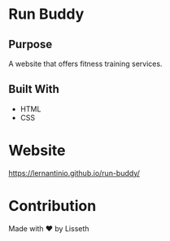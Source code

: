 # Run Buddy

## Purpose
A website that offers fitness training services.

## Built With 
* HTML
* CSS

# Website
https://lernantinio.github.io/run-buddy/

# Contribution
Made with ❤️ by Lisseth
